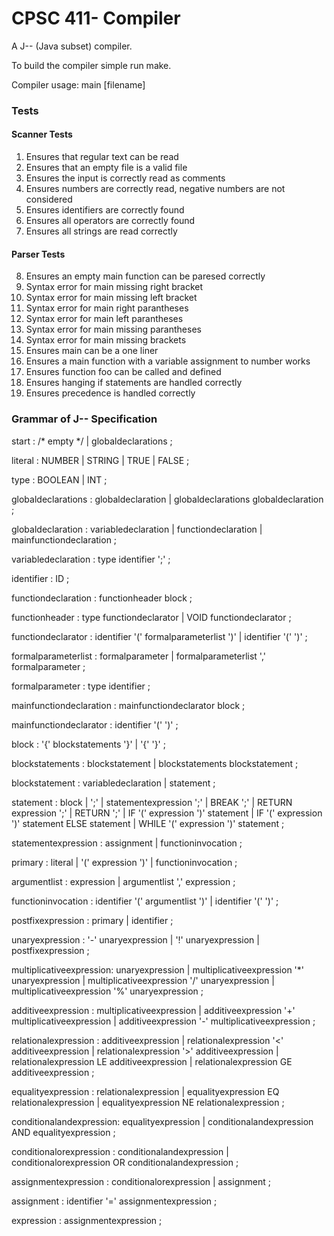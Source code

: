 # CPSC 411- Compiler

A J-- (Java subset) compiler.

To build the compiler simple run make.

Compiler usage: main [filename]

### Tests

#### Scanner Tests
1. Ensures that regular text can be read
2. Ensures that an empty file is a valid file
3. Ensures the input is correctly read as comments
4. Ensures numbers are correctly read, negative numbers are not considered
5. Ensures identifiers are correctly found
6. Ensures all operators are correctly found
7. Ensures all strings are read correctly

#### Parser Tests
8. Ensures an empty main function can be paresed correctly
9. Syntax error for main missing right bracket
10. Syntax error for main missing left bracket
11. Syntax error for main right parantheses
12. Syntax error for main left parantheses
13. Syntax error for main missing parantheses
14. Syntax error for main missing brackets
15. Ensures main can be a one liner
16. Ensures a main function with a variable assignment to number works
17. Ensures function foo can be called and defined
18. Ensures hanging if statements are handled correctly
19. Ensures precedence is handled correctly

### Grammar of J-- Specification

start           : /* empty */
                | globaldeclarations
                ;

literal         : NUMBER
                | STRING
                | TRUE
                | FALSE
                ;

type            : BOOLEAN
                | INT
                ;

globaldeclarations      : globaldeclaration
                        | globaldeclarations globaldeclaration
                        ;

globaldeclaration       : variabledeclaration
                        | functiondeclaration
                        | mainfunctiondeclaration
                        ;

variabledeclaration     : type identifier ';'
                        ;

identifier              : ID
                        ;

functiondeclaration     : functionheader block
                        ;

functionheader          : type functiondeclarator
                        | VOID functiondeclarator
                        ;

functiondeclarator      : identifier '(' formalparameterlist ')'
                        | identifier '(' ')'
                        ;

formalparameterlist     : formalparameter
                        | formalparameterlist ',' formalparameter
                        ;

formalparameter         : type identifier
                        ;

mainfunctiondeclaration : mainfunctiondeclarator block
                        ;

mainfunctiondeclarator  : identifier '(' ')'
                        ;

block                   : '{' blockstatements '}'
                        | '{' '}'
                        ;

blockstatements         : blockstatement
                        | blockstatements blockstatement
                        ;

blockstatement          : variabledeclaration
                        | statement
                        ;

statement               : block
                        | ';'
                        | statementexpression ';'
                        | BREAK ';'
                        | RETURN expression ';'
                        | RETURN ';'
                        | IF '(' expression ')' statement
                        | IF '(' expression ')' statement ELSE statement
                        | WHILE '(' expression ')' statement
                        ;

statementexpression     : assignment
                        | functioninvocation
                        ;

primary                 : literal
                        | '(' expression ')'
                        | functioninvocation
                        ;

argumentlist            : expression
                        | argumentlist ',' expression
                        ;

functioninvocation      : identifier '(' argumentlist ')'
                        | identifier '(' ')'
                        ;

postfixexpression       : primary
                        | identifier
                        ;

unaryexpression         : '-' unaryexpression
                        | '!' unaryexpression
                        | postfixexpression
                        ;

multiplicativeexpression: unaryexpression
                        | multiplicativeexpression '*' unaryexpression
                        | multiplicativeexpression '/' unaryexpression
                        | multiplicativeexpression '%' unaryexpression
                        ;

additiveexpression      : multiplicativeexpression
                        | additiveexpression '+' multiplicativeexpression
                        | additiveexpression '-' multiplicativeexpression
                        ;

relationalexpression    : additiveexpression
                        | relationalexpression '<' additiveexpression
                        | relationalexpression '>' additiveexpression
                        | relationalexpression LE additiveexpression
                        | relationalexpression GE additiveexpression
                        ;

equalityexpression      : relationalexpression
                        | equalityexpression EQ relationalexpression
                        | equalityexpression NE relationalexpression
                        ;

conditionalandexpression: equalityexpression
                        | conditionalandexpression AND equalityexpression
                        ;

conditionalorexpression : conditionalandexpression
                        | conditionalorexpression OR conditionalandexpression
                        ;

assignmentexpression    : conditionalorexpression
                        | assignment
                        ;

assignment              : identifier '=' assignmentexpression
                        ;

expression              : assignmentexpression
                        ;